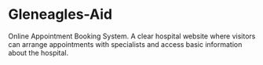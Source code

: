 # Gleneagles-Aid
Online Appointment Booking System.
A clear hospital website where visitors can arrange appointments with specialists and access basic information about the hospital.
